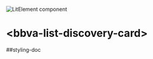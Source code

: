 ![LitElement component](https://img.shields.io/badge/litElement-component-blue.svg)

# \<bbva-list-discovery-card>

##styling-doc